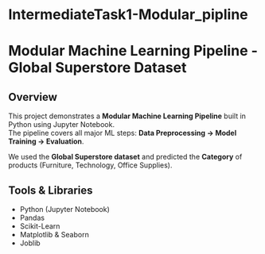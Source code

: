 # IntermediateTask1-Modular_pipline
# Modular Machine Learning Pipeline - Global Superstore Dataset

## Overview
This project demonstrates a **Modular Machine Learning Pipeline** built in Python using Jupyter Notebook.  
The pipeline covers all major ML steps: **Data Preprocessing → Model Training → Evaluation**.  

We used the **Global Superstore dataset** and predicted the **Category** of products (Furniture, Technology, Office Supplies).

## Tools & Libraries
- Python (Jupyter Notebook)
- Pandas
- Scikit-Learn
- Matplotlib & Seaborn
- Joblib

